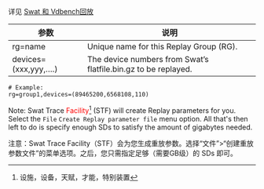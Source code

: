 详见 [Swat 和 Vdbench回放](#_bookmark151) 

| 参数                 | 说明                                                         |
| -------------------- | ------------------------------------------------------------ |
| rg=name              | Unique name for this Replay Group (RG).                      |
| devices=(xxx,yyy,….) | The device numbers from Swat’s flatfile.bin.gz to be replayed. |

```shell
# Example: 
rg=group1,devices=(89465200,6568108,110)
```



Note: Swat Trace <font color="#FF00000">Facility</font>[^ 1 ] (STF) will create Replay parameters for you. Select the `File` `Create Replay parameter file` menu option. All that's then left to do is specify enough SDs to satisfy the amount of gigabytes needed.

注意：Swat Trace Facility（STF）会为您生成重放参数。选择“文件”>“创建重放参数文件”的菜单选项。之后，您只需指定足够（需要GB级）的 SDs 即可。



[^ 1 ]: 设施，设备，天赋，才能，特别装置